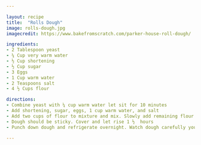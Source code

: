 ```yaml
---

layout: recipe
title:  "Rolls Dough"
image: rolls-dough.jpg
imagecredit: https://www.bakefromscratch.com/parker-house-roll-dough/

ingredients:
- 2 Tablespoon yeast
- ¼ Cup very warm water
- ½ Cup shortening
- ½ Cup sugar
- 3 Eggs
- 1 Cup warm water
- 2 Teaspoons salt
- 4 ½ Cups flour

directions:
- Combine yeast with ¼ cup warm water let sit for 10 minutes
- Add shortening, sugar, eggs, 1 cup warm water, and salt
- Add two cups of flour to mixture and mix. Slowly add remaining flour
- Dough should be sticky. Cover and let rise 1 ½  hours
- Punch down dough and refrigerate overnight. Watch dough carefully you may have to punch down several times.

---
```

